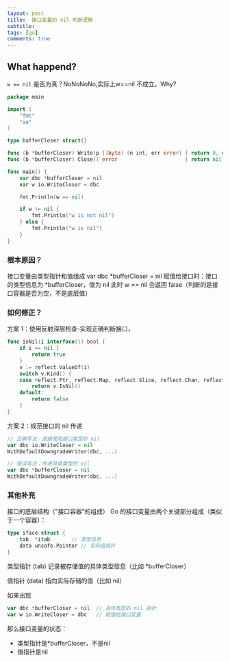 ```yaml
---
layout: post
title:  接口变量的 nil 判断逻辑
subtitle: 
tags: [go]
comments: true
---
```


## What happend?

`w == nil` 是否为真？NoNoNoNo,实际上w==nil 不成立。Why?

```go
package main

import (
	"fmt"
	"io"
)

type bufferCloser struct{}

func (b *bufferCloser) Write(p []byte) (n int, err error) { return 0, nil }
func (b *bufferCloser) Close() error                      { return nil }

func main() {
	var dbc *bufferCloser = nil
	var w io.WriteCloser = dbc

	fmt.Println(w == nil)

	if w != nil {
		fmt.Println("w is not nil")
	} else {
		fmt.Println("w is nil")
	}
}
```

### 根本原因？

接口变量由类型指针和值组成
var dbc *bufferCloser = nil 赋值给接口时：接口的类型信息为 *bufferCloser，值为 nil
此时 w == nil 会返回 false（判断的是接口容器是否为空，不是底层值）


### 如何修正？


方案 1：使用反射深层检查-实现正确判断接口，

```go
func isNil(i interface{}) bool {
    if i == nil {
        return true
    }
    v := reflect.ValueOf(i)
    switch v.Kind() {
    case reflect.Ptr, reflect.Map, reflect.Slice, reflect.Chan, reflect.Func:
        return v.IsNil()
    default:
        return false
    }
}
```

方案 2：规范接口的 nil 传递

```go
// 正确写法：直接使用接口类型的 nil
var dbc io.WriteCloser = nil
WithDefaultDowngradeWriter(dbc, ...)

// 错误写法：传递具体类型的 nil
var dbc *bufferCloser = nil
WithDefaultDowngradeWriter(dbc, ...)
```

### 其他补充

接口的底层结构（"接口容器"的组成）
Go 的接口变量由两个关键部分组成（类似于一个容器）：

```go
type iface struct {
    tab  *itab       // 类型信息
    data unsafe.Pointer // 实际值指针
}
```

类型指针 (tab)
记录被存储值的具体类型信息（比如 *bufferCloser）

值指针 (data)
指向实际存储的值（比如 nil）

如果出现
```go
var dbc *bufferCloser = nil  // 具体类型的 nil 指针
var w io.WriteCloser = dbc   // 赋值给接口变量

```

那么接口变量的状态：
- 类型指针是*bufferCloser，不是nil
- 值指针是nil

